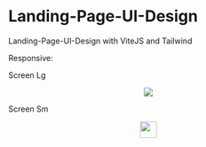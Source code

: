 # Landing-Page-UI-Design
Landing-Page-UI-Design with ViteJS and Tailwind

Responsive:

Screen Lg
<p align="center">
<img src="https://github.com/EdgarHdzHdz17/Landing-Page-UI-Design/assets/47467891/5254abb2-34e9-4210-9c6a-f9de00dd7c82">
</p>

Screen Sm
<p align="center">
<img src="https://github.com/EdgarHdzHdz17/Landing-Page-UI-Design/assets/47467891/f15876c5-ea07-4d1c-b312-fc5f95bdd95f" width="30">
</p>

